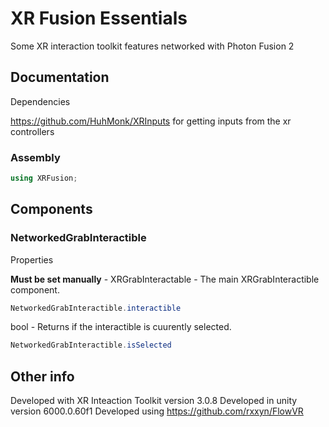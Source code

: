 # XR Fusion Essentials
Some XR interaction toolkit features networked with Photon Fusion 2

## Documentation

Dependencies

https://github.com/HuhMonk/XRInputs for getting inputs from the xr controllers

### Assembly

```csharp
using XRFusion;
```

## Components

### NetworkedGrabInteractible

Properties

**Must be set manually** - XRGrabInteractable - The main XRGrabInteractible component.
```csharp
NetworkedGrabInteractible.interactible
```

bool - Returns if the interactible is cuurently selected.
```csharp
NetworkedGrabInteractible.isSelected
```

## Other info

Developed with XR Inteaction Toolkit version 3.0.8
Developed in unity version 6000.0.60f1
Developed using https://github.com/rxxyn/FlowVR
